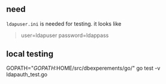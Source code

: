 #
## need
`ldapuser.ini` is needed for testing. it looks like
> user=ldapuser
> password=ldappass

## local testing
GOPATH="$GOPATH:$HOME/src/dbexperements/go/" go test -v ldapauth_test.go
